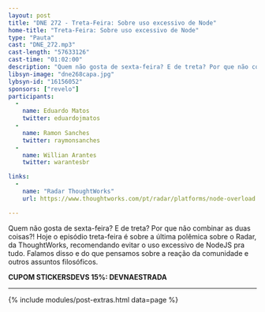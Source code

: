 ```yaml
---
layout: post
title: "DNE 272 - Treta-Feira: Sobre uso excessivo de Node"
home-title: "Treta-Feira: Sobre uso excessivo de Node"
type: "Pauta"
cast: "DNE_272.mp3"
cast-length: "57633126"
cast-time: "01:02:00"
description: "Quem não gosta de sexta-feira? E de treta? Por que não combinar as duas coisas?! Hoje o episódio treta-feira é sobre a última polêmica sobre o Radar, da ThoughtWorks, recomendando evitar o uso excessivo de NodeJS pra tudo. Falamos disso e do que pensamos sobre a reação da comunidade e outros assuntos filosóficos."
libsyn-image: "dne268capa.jpg"
lybsyn-id: "16156052"
sponsors: ["revelo"]
participants:
  -
    name: Eduardo Matos
    twitter: eduardojmatos
  -
    name: Ramon Sanches
    twitter: raymonsanches
  -
    name: Willian Arantes
    twitter: warantesbr

links:
  -
    name: "Radar ThoughtWorks"
    url: https://www.thoughtworks.com/pt/radar/platforms/node-overload

---
```


Quem não gosta de sexta-feira? E de treta? Por que não combinar as duas coisas?! Hoje o episódio treta-feira é sobre a última polêmica sobre o Radar, da ThoughtWorks, recomendando evitar o uso excessivo de NodeJS pra tudo. Falamos disso e do que pensamos sobre a reação da comunidade e outros assuntos filosóficos.

<strong>CUPOM STICKERSDEVS 15%: DEVNAESTRADA</strong>

---

{% include modules/post-extras.html data=page %}
